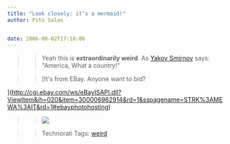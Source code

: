 ```yaml
---
title: "Look closely: it’s a mermaid!"
author: Pito Salas


date: 2006-08-02T17:18:06
---
```



>>

>> Yeah this is **extraordinarily weird**. As [Yakov
Smirnov](<http://www.yakov.com/ageOfEnlaughterment/psychologyDegree.html>)
says: "America, What a country!"

>>

>> [It's from EBay. Anyone want to bid?

>>

>>
](<http://cgi.ebay.com/ws/eBayISAPI.dll?ViewItem&ih=020&item=300006962914&rd=1&sspagename=STRK%3AMEWA%3AIT&rd=1#ebayphotohosting>)

>>

>> ![](https://i0.wp.com/i5.ebayimg.com/05/i/07/bd/05/8b_3.JPG?w=584)

>>

>> Technorati Tags: [weird](<http://www.technorati.com/tag/weird>)


